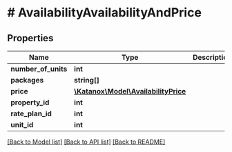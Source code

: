 # # AvailabilityAvailabilityAndPrice

## Properties

Name | Type | Description | Notes
------------ | ------------- | ------------- | -------------
**number_of_units** | **int** |  | [optional]
**packages** | **string[]** |  | [optional]
**price** | [**\Katanox\Model\AvailabilityPrice**](AvailabilityPrice.md) |  | [optional]
**property_id** | **int** |  | [optional]
**rate_plan_id** | **int** |  | [optional]
**unit_id** | **int** |  | [optional]

[[Back to Model list]](../../README.md#models) [[Back to API list]](../../README.md#endpoints) [[Back to README]](../../README.md)
